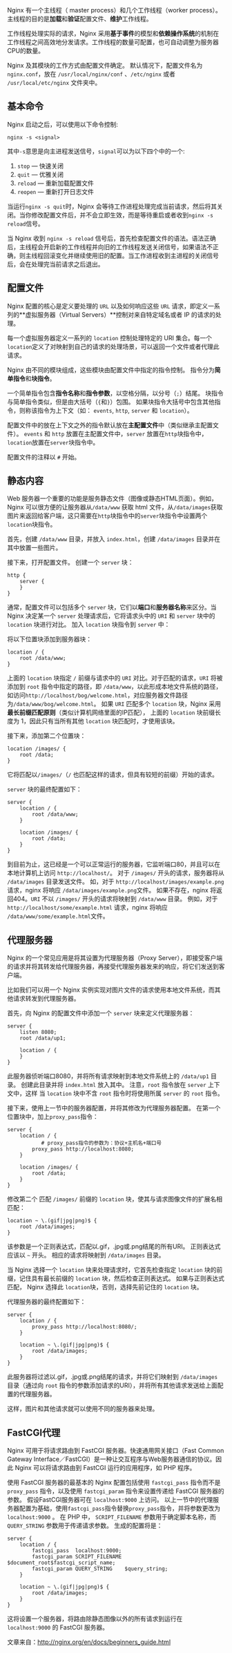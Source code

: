 Nginx 有一个主线程（ master process）和几个工作线程（worker process）。主线程的目的是**加载**和**验证**配置文件、**维护**工作线程。

工作线程处理实际的请求，Nginx 采用**基于事件**的模型和**依赖操作系统**的机制在工作线程之间高效地分发请求。工作线程的数量可配置，也可自动调整为服务器CPU的数量。

Nginx 及其模块的工作方式由配置文件确定。 默认情况下，配置文件名为 `nginx.conf`，放在 `/usr/local/nginx/conf` 、`/etc/nginx` 或者 `/usr/local/etc/nginx` 文件夹中。

## 基本命令

Nginx 启动之后，可以使用以下命令控制:

```
nginx -s <signal>
```

其中`-s`意思是向主进程发送信号，`signal`可以为以下四个中的一个:

1. `stop` — 快速关闭
2. `quit` — 优雅关闭
3. `reload` — 重新加载配置文件
4. `reopen` — 重新打开日志文件

当运行`nginx -s quit`时，Nginx 会等待工作进程处理完成当前请求，然后将其关闭。当你修改配置文件后，并不会立即生效，而是等待重启或者收到`nginx -s reload`信号。

当 Nginx 收到 `nginx -s reload` 信号后，首先检查配置文件的语法。语法正确后，主线程会开启新的工作线程并向旧的工作线程发送关闭信号，如果语法不正确，则主线程回滚变化并继续使用旧的配置。当工作进程收到主进程的关闭信号后，会在处理完当前请求之后退出。

## 配置文件

Nginx 配置的核心是定义要处理的 `URL` 以及如何响应这些 `URL` 请求，即定义一系列的**虚拟服务器（Virtual Servers）**控制对来自特定域名或者 IP 的请求的处理。

每一个虚拟服务器定义一系列的 `location` 控制处理特定的 URI 集合。每一个`location`定义了对映射到自己的请求的处理场景，可以返回一个文件或者代理此请求。

Nginx 由不同的模块组成，这些模块由配置文件中指定的指令控制。 指令分为**简单指令**和**块指令**。

一个简单指令包含**指令名称**和**指令参数**，以空格分隔，以分号（`;`）结尾。 块指令与简单指令类似，但是由大括号（`{`和`}`）包围。 如果块指令大括号中包含其他指令，则称该指令为上下文（如： `events`, `http`, `server` 和 `location`）。

配置文件中的放在上下文之外的指令默认放在**主配置文件**中（类似继承主配置文件）。 `events` 和 `http` 放置在主配置文件中，`server` 放置在`http`块指令中，`location`放置在`server`块指令中。

配置文件的注释以 `#` 开始。

## 静态内容

Web 服务器一个重要的功能是服务静态文件（图像或静态HTML页面）。例如，Nginx 可以很方便的让服务器从`/data/www` 获取 html 文件，从`/data/images`获取图片来返回给客户端，这只需要在`http`块指令中的`server`块指令中设置两个`location`块指令。

首先，创建 `/data/www` 目录，并放入 `index.html`，创建 `/data/images` 目录并在其中放置一些图片。

接下来，打开配置文件。 创建一个 `server` 块：

```
http {
    server {
    }
}
```

通常，配置文件可以包括多个 `server` 块，它们以**端口**和**服务器名称**来区分。当 Nginx 决定某一个 `server` 处理请求后，它将请求头中的 `URI` 和 `server` 块中的 `location` 块进行对比。
加入 `location` 块指令到 `server` 中：

将以下位置块添加到服务器块：

```
location / {
    root /data/www;
}
```

上面的 `location` 块指定 `/` 前缀与请求中的 `URI` 对比。对于匹配的请求，`URI` 将被添加到 `root` 指令中指定的路径，即 `/data/www`，以此形成本地文件系统的路径，如访问`http://localhost/bog/welcome.html`，对应服务器文件路径为`/data/www/bog/welcome.html`。 如果 `URI` 匹配多个 `location` 块，Nginx 采用**最长前缀匹配原则**（类似计算机网络里面的IP匹配）， 上面的 `location` 块前缀长度为 1，因此只有当所有其他 `location` 块匹配时，才使用该块。

接下来，添加第二个位置块：

```
location /images/ {
    root /data;
}
```

它将匹配以`/images/`（`/` 也匹配这样的请求，但具有较短的前缀）开始的请求。

`server` 块的最终配置如下：

```
server {
    location / {
        root /data/www;
    }

    location /images/ {
        root /data;
    }
}
```

到目前为止，这已经是一个可以正常运行的服务器，它监听端口80，并且可以在本地计算机上访问 `http://localhost/`。 对于 `/images/` 开头的请求，服务器将从 `/data/images` 目录发送文件。 如，对于 `http://localhost/images/example.png` 请求，nginx 将响应 `/data/images/example.png`文件。 如果不存在，nginx 将返回404。`URI` 不以 `/images/` 开头的请求将映射到 `/data/www` 目录。 例如，对于 `http://localhost/some/example.html` 请求，nginx 将响应 `/data/www/some/example.html`文件。

## 代理服务器

Nginx 的一个常见应用是将其设置为代理服务器（Proxy Server），即接受客户端的请求并将其转发给代理服务器，再接受代理服务器发来的响应，将它们发送到客户端。

比如我们可以用一个 Nginx 实例实现对图片文件的请求使用本地文件系统，而其他请求转发到代理服务器。

首先，向 Nginx 的配置文件中添加一个 `server` 块来定义代理服务器：

```
server {
    listen 8080;
    root /data/up1;

    location / {
    }
}
```

此服务器侦听端口8080，并将所有请求映射到本地文件系统上的 `/data/up1` 目录。 创建此目录并将 `index.html` 放入其中。 注意，`root` 指令放在 `server` 上下文中，这样 当 `location` 块中不含 `root` 指令时将使用所属 `server` 的 `root` 指令。

接下来，使用上一节中的服务器配置，并将其修改为代理服务器配置。 在第一个位置块中，加上`proxy_pass`指令：

```
server {
    location / {
           # proxy_pass指令的参数为：协议+主机名+端口号
        proxy_pass http://localhost:8080;
    }

    location /images/ {
        root /data;
    }
}
```

修改第二个 匹配 `/images/` 前缀的 `location` 块，使其与请求图像文件的扩展名相匹配：

```
location ~ \.(gif|jpg|png)$ {
    root /data/images;
}
```

该参数是一个正则表达式，匹配以.gif，.jpg或.png结尾的所有URI。 正则表达式应该以 `~` 开头。 相应的请求将映射到 `/data/images` 目录。

当 Nginx 选择一个 `location` 块来处理请求时，它首先检查指定 `location` 块的前缀，记住具有最长前缀的 `location` 块，然后检查正则表达式。 如果与正则表达式匹配， Nginx 选择此 `location`块，否则，选择先前记住的 `location` 块。

代理服务器的最终配置如下：

```
server {
    location / {
        proxy_pass http://localhost:8080/;
    }

    location ~ \.(gif|jpg|png)$ {
        root /data/images;
    }
}
```

此服务器将过滤以.gif，.jpg或.png结尾的请求，并将它们映射到 `/data/images` 目录（通过向 `root` 指令的参数添加请求的URI），并将所有其他请求发送给上面配置的代理服务器。

这样，图片和其他请求就可以使用不同的服务器来处理。

## FastCGI代理

Nginx 可用于将请求路由到 FastCGI 服务器。快速通用网关接口（Fast Common Gateway Interface／FastCGI）是一种让交互程序与Web服务器通信的协议。因此 Nginx 可以将请求路由到 FastCGI 运行的应用程序，如 PHP 程序。

使用 FastCGI 服务器的最基本的 Nginx 配置包括使用 `fastcgi_pass` 指令而不是 `proxy_pass` 指令，以及使用 `fastcgi_param` 指令来设置传递给 FastCGI 服务器的参数。 假设FastCGI服务器可在 `localhost:9000` 上访问。 以上一节中的代理服务器配置为基础，使用`fastcgi_pass`指令替换`proxy_pass`指令，并将参数更改为 `localhost:9000` 。 在 PHP 中， `SCRIPT_FILENAME` 参数用于确定脚本名称，而 `QUERY_STRING` 参数用于传递请求参数。 生成的配置将是：

```
server {
    location / {
        fastcgi_pass  localhost:9000;
        fastcgi_param SCRIPT_FILENAME $document_root$fastcgi_script_name;
        fastcgi_param QUERY_STRING    $query_string;
    }

    location ~ \.(gif|jpg|png)$ {
        root /data/images;
    }
}
```

这将设置一个服务器，将路由除静态图像以外的所有请求到运行在 `localhost:9000` 的 FastCGI 服务器。

文章来自：<http://nginx.org/en/docs/beginners_guide.html>